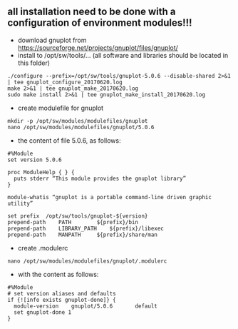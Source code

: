 ## all installation need to be done with a configuration of environment modules!!! 

* download gnuplot from https://sourceforge.net/projects/gnuplot/files/gnuplot/ 
* install to /opt/sw/tools/... (all software and libraries should be located in this folder)

```
./configure --prefix=/opt/sw/tools/gnuplot-5.0.6 --disable-shared 2>&1 | tee gnuplot_configure_20170620.log
make 2>&1 | tee gnuplot_make_20170620.log
sudo make install 2>&1 | tee gnuplot_make_install_20170620.log
```
* create modulefile for gnuplot
```
mkdir -p /opt/sw/modules/modulefiles/gnuplot
nano /opt/sw/modules/modulefiles/gnuplot/5.0.6
```
* the content of file 5.0.6, as follows:
```
#%Module
set version 5.0.6

proc ModuleHelp { } {
  puts stderr “This module provides the gnuplot library”
}

module-whatis “gnuplot is a portable command-line driven graphic utility”

set prefix	/opt/sw/tools/gnuplot-${version}
prepend-path	PATH		${prefix}/bin
prepend-path	LIBRARY_PATH	${prefix}/libexec
prepend-path	MANPATH		${prefix}/share/man
```
* create .modulerc
```
nano /opt/sw/modules/modulefiles/gnuplot/.modulerc
```
* with the content as follows:
```
#%Module
# set version aliases and defaults
if {![info exists gnuplot-done]} {
  module-version	gnuplot/5.0.6		default
  set gnuplot-done 1
}
```

